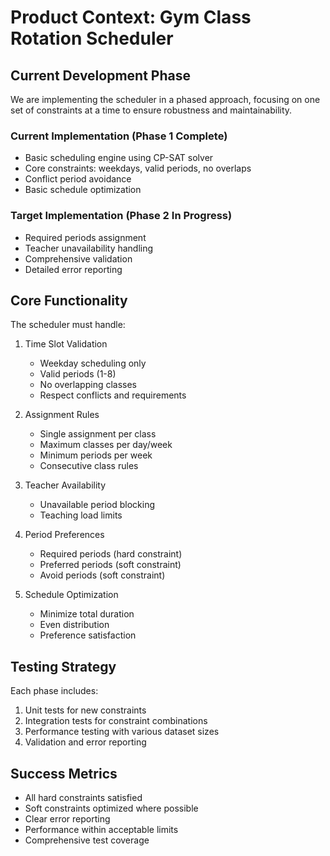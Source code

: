 # Product Context: Gym Class Rotation Scheduler

## Current Development Phase
We are implementing the scheduler in a phased approach, focusing on one set of constraints at a time to ensure robustness and maintainability.

### Current Implementation (Phase 1 Complete)
- Basic scheduling engine using CP-SAT solver
- Core constraints: weekdays, valid periods, no overlaps
- Conflict period avoidance
- Basic schedule optimization

### Target Implementation (Phase 2 In Progress)
- Required periods assignment
- Teacher unavailability handling
- Comprehensive validation
- Detailed error reporting

## Core Functionality
The scheduler must handle:
1. Time Slot Validation
   - Weekday scheduling only
   - Valid periods (1-8)
   - No overlapping classes
   - Respect conflicts and requirements

2. Assignment Rules
   - Single assignment per class
   - Maximum classes per day/week
   - Minimum periods per week
   - Consecutive class rules

3. Teacher Availability
   - Unavailable period blocking
   - Teaching load limits

4. Period Preferences
   - Required periods (hard constraint)
   - Preferred periods (soft constraint)
   - Avoid periods (soft constraint)

5. Schedule Optimization
   - Minimize total duration
   - Even distribution
   - Preference satisfaction

## Testing Strategy
Each phase includes:
1. Unit tests for new constraints
2. Integration tests for constraint combinations
3. Performance testing with various dataset sizes
4. Validation and error reporting

## Success Metrics
- All hard constraints satisfied
- Soft constraints optimized where possible
- Clear error reporting
- Performance within acceptable limits
- Comprehensive test coverage
